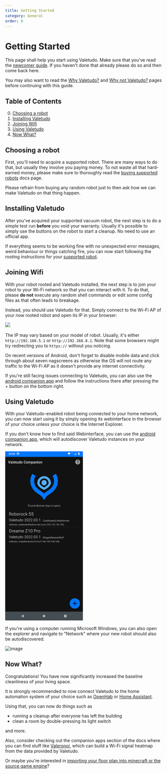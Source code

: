 ```yaml
---
title: Getting Started
category: General
order: 8
---
```


# Getting Started

This page shall help you start using Valetudo. Make sure that you've read the [newcomer guide](https://valetudo.cloud/pages/general/newcomer-guide.html).
If you haven't done that already please do so and then come back here.

You may also want to read the [Why Valetudo?](https://valetudo.cloud/pages/general/why-valetudo.html) and [Why not Valetudo?](https://valetudo.cloud/pages/general/why-not-valetudo.html)
pages before continuing with this guide.

## Table of Contents
0. [Choosing a robot](#choosing_a_robot)
1. [Installing Valetudo](#installing_valetudo)
2. [Joining Wifi](#joining_wifi)
3. [Using Valetudo](#using_valetudo)
4. [Now What?](#now_what)

## Choosing a robot<a id='choosing_a_robot'></a>

First, you'll need to acquire a supported robot. There are many ways to do that, but usually they involve you paying money.
To not waste all that hard-earned money, please make sure to thoroughly read the [buying supported robots](https://valetudo.cloud/pages/general/buying-supported-robots.html)
docs page.

Please refrain from buying any random robot just to then ask how we can make Valetudo on that thing happen.

## Installing Valetudo<a id='installing_valetudo'></a>

After you've acquired your supported vacuum robot, the next step is to do a simple test run **before** you void
your warranty. Usually it's possible to simply use the buttons on the robot to start a cleanup. No need to use an official app.

If everything seems to be working fine with no unexpected error messages, weird behaviour or things catching fire, you can
now start following the rooting instructions for your [supported robot](https://valetudo.cloud/pages/general/supported-robots.html).

## Joining Wifi<a id='joining_wifi'></a>

With your robot rooted and Valetudo installed, the next step is to join your robot to your Wi-Fi network
so that you can interact with it.
To do that, please **do not** execute any random shell commands or edit some config files as that often leads to breakage.

Instead, you should use Valetudo for that. Simply connect to the Wi-Fi AP of your now rooted robot and open its IP in your browser:

[<img src="https://user-images.githubusercontent.com/974410/198879902-4d1de531-1537-4e89-b85c-17c693ed8fdc.png" height=600>](https://user-images.githubusercontent.com/974410/198879902-4d1de531-1537-4e89-b85c-17c693ed8fdc.png)

The IP may vary based on your model of robot. Usually, it's either `http://192.168.5.1` or `http://192.168.8.1`.
Note that some browsers might try redirecting you to `https://` without you noticing.

On recent versions of Android, don't forget to disable mobile data and click through about seven nagscreens as otherwise the OS will not route
any traffic to the Wi-Fi AP as it doesn't provide any internet connectivity.

If you're still facing issues connecting to Valetudo, you can also use the [android companion app](https://valetudo.cloud/pages/companion_apps/valetudo_companion.html)
and follow the instructions there after pressing the + button on the bottom right.


## Using Valetudo<a id='using_valetudo'></a>

With your Valetudo-enabled robot being connected to your home network, you can now start using it by simply opening
its webinterface in the browser of your choice unless your choice is the Internet Explorer.

If you don't know how to find said Webinterface, you can use the [android companion app](https://valetudo.cloud/pages/companion_apps/valetudo_companion.html),
which will autodiscover Valetudo instances on your network.

[<img src="https://github.com/Hypfer/valetudo-companion/raw/master/fastlane/metadata/android/en-US/images/phoneScreenshots/screenshot-02.png" width=250>](https://github.com/Hypfer/valetudo-companion/raw/master/fastlane/metadata/android/en-US/images/phoneScreenshots/screenshot-02.png)

If you're using a computer running Microsoft Windows, you can also open the explorer and navigate to "Network" where your new robot should also be autodiscovered.

<img src="https://user-images.githubusercontent.com/974410/127387044-da7e8c18-390f-40bc-88b1-3ff316e4e6cf.png" alt="image">

## Now What?<a id='now_what'></a>

Congratulations! You have now significantly increased the baseline cleanliness of your living space.

It is strongly recommended to now connect Valetudo to the home automation system of your choice such as [OpenHab](https://valetudo.cloud/pages/integrations/openhab-integration.html)
or [Home Assistant](https://valetudo.cloud/pages/integrations/home-assistant-integration.html).

Using that, you can now do things such as

- running a cleanup after everyone has left the building
- clean a room by double-pressing its light switch

and more.

Also, consider checking out the companion apps section of the docs where you can find stuff like [Valeronoi](https://github.com/ccoors/Valeronoi),
which can build a Wi-Fi signal heatmap from the data provided by Valetudo.

Or maybe you're interested in [importing your floor plan into minecraft or the source game engine](https://valetudo.cloud/pages/companion_apps/fun_games.html)?
